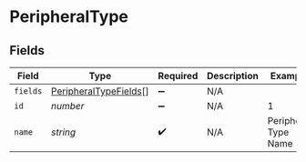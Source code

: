 # PeripheralType


## Fields

| Field                                                                 | Type                                                                  | Required                                                              | Description                                                           | Example                                                               |
| --------------------------------------------------------------------- | --------------------------------------------------------------------- | --------------------------------------------------------------------- | --------------------------------------------------------------------- | --------------------------------------------------------------------- |
| `fields`                                                              | [PeripheralTypeFields](../../models/shared/peripheraltypefields.md)[] | :heavy_minus_sign:                                                    | N/A                                                                   |                                                                       |
| `id`                                                                  | *number*                                                              | :heavy_minus_sign:                                                    | N/A                                                                   | 1                                                                     |
| `name`                                                                | *string*                                                              | :heavy_check_mark:                                                    | N/A                                                                   | Peripheral Type Name                                                  |